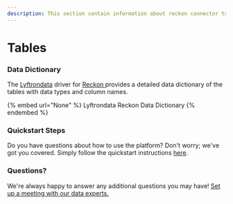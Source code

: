 ```yaml
---
description: This section contain information about reckon connector tables information
---
```


# Tables

### Data Dictionary

The [Lyftrondata](https://www.lyftrondata.com/) driver for [Reckon](None/)[ ](https://www.lyftrondata.com/integration/reckon/)provides a detailed data dictionary of the tables with data types and column names.

{% embed url="None" %}
Lyftrondata Reckon Data Dictionary
{% endembed %}

### Quickstart Steps

Do you have questions about how to use the platform? Don't worry; we've got you covered. Simply follow the quickstart instructions [here](../README.md).

### Questions? <a href="#questions" id="questions"></a>

We're always happy to answer any additional questions you may have! [Set up a meeting with our data experts.](https://www.lyftrondata.com/book-a-meeting/)

